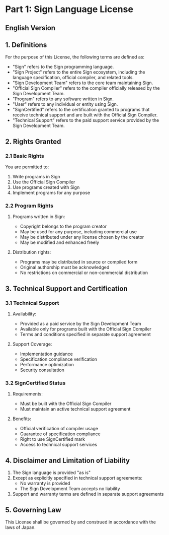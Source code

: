# Part 1: Sign Language License

## English Version

## 1. Definitions

For the purpose of this License, the following terms are defined as:

- "Sign" refers to the Sign programming language.
- "Sign Project" refers to the entire Sign ecosystem, including the language specification, official compiler, and related tools.
- "Sign Development Team" refers to the core team maintaining Sign.
- "Official Sign Compiler" refers to the compiler officially released by the Sign Development Team.
- "Program" refers to any software written in Sign.
- "User" refers to any individual or entity using Sign.
- "SignCertified" refers to the certification granted to programs that receive technical support and are built with the Official Sign Compiler.
- "Technical Support" refers to the paid support service provided by the Sign Development Team.

## 2. Rights Granted

### 2.1 Basic Rights
You are permitted to:
1. Write programs in Sign
2. Use the Official Sign Compiler
3. Use programs created with Sign
4. Implement programs for any purpose

### 2.2 Program Rights
1. Programs written in Sign:
   - Copyright belongs to the program creator
   - May be used for any purpose, including commercial use
   - May be distributed under any license chosen by the creator
   - May be modified and enhanced freely

2. Distribution rights:
   - Programs may be distributed in source or compiled form
   - Original authorship must be acknowledged
   - No restrictions on commercial or non-commercial distribution

## 3. Technical Support and Certification

### 3.1 Technical Support
1. Availability:
   - Provided as a paid service by the Sign Development Team
   - Available only for programs built with the Official Sign Compiler
   - Terms and conditions specified in separate support agreement

2. Support Coverage:
   - Implementation guidance
   - Specification compliance verification
   - Performance optimization
   - Security consultation

### 3.2 SignCertified Status
1. Requirements:
   - Must be built with the Official Sign Compiler
   - Must maintain an active technical support agreement

2. Benefits:
   - Official verification of compiler usage
   - Guarantee of specification compliance
   - Right to use SignCertified mark
   - Access to technical support services

## 4. Disclaimer and Limitation of Liability

1. The Sign language is provided "as is"
2. Except as explicitly specified in technical support agreements:
   - No warranty is provided
   - The Sign Development Team accepts no liability
3. Support and warranty terms are defined in separate support agreements

## 5. Governing Law

This License shall be governed by and construed in accordance with the laws of Japan.
